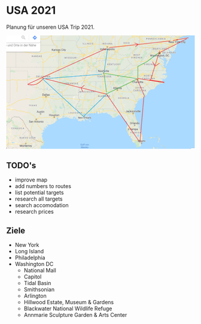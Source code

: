 # USA 2021
Planung für unseren USA Trip 2021.

![Route](Route.png?raw=true "Mögliche Route")

## TODO's
- improve map
- add numbers to routes
- list potential targets
- research all targets
- search accomodation
- research prices

## Ziele
- New York
- Long Island
- Philadelphia
- Washington DC
  - National Mall
  - Capitol
  - Tidal Basin
  - Smithsonian
  - Arlington
  - Hillwood Estate, Museum & Gardens
  - Blackwater National Wildlife Refuge
  - Annmarie Sculpture Garden & Arts Center
  
